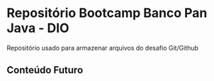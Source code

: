 # Repositório Bootcamp Banco Pan Java - DIO
Repositório usado para armazenar arquivos do desafio Git/Github

## Conteúdo Futuro

